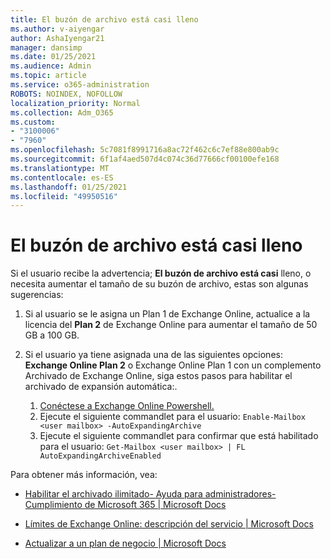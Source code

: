 ```yaml
---
title: El buzón de archivo está casi lleno
ms.author: v-aiyengar
author: AshaIyengar21
manager: dansimp
ms.date: 01/25/2021
ms.audience: Admin
ms.topic: article
ms.service: o365-administration
ROBOTS: NOINDEX, NOFOLLOW
localization_priority: Normal
ms.collection: Adm_O365
ms.custom:
- "3100006"
- "7960"
ms.openlocfilehash: 5c7081f8991716a8ac72f462c6c7ef88e800ab9c
ms.sourcegitcommit: 6f1af4aed507d4c074c36d77666cf00100efe168
ms.translationtype: MT
ms.contentlocale: es-ES
ms.lasthandoff: 01/25/2021
ms.locfileid: "49950516"
---
```

# <a name="your-archive-mailbox-is-almost-full"></a>El buzón de archivo está casi lleno

Si el usuario recibe la advertencia; **El buzón de archivo está casi** lleno, o necesita aumentar el tamaño de su buzón de archivo, estas son algunas sugerencias:

1. Si al usuario se le asigna un Plan 1 de Exchange Online, actualice a la licencia del **Plan 2** de Exchange Online para aumentar el tamaño de 50 GB a 100 GB.
1. Si el usuario ya tiene asignada una de las siguientes opciones: **Exchange Online Plan 2** o Exchange Online Plan 1 con un complemento Archivado de Exchange Online, siga estos pasos para habilitar el archivado de expansión automática:.
 
    1. [Conéctese a Exchange Online Powershell.](https://docs.microsoft.com/powershell/exchange/connect-to-exchange-online-powershell?view=exchange-ps&preserve-view=true)
    2. Ejecute el siguiente commandlet para el usuario:  `Enable-Mailbox <user mailbox> -AutoExpandingArchive`
    1. Ejecute el siguiente commandlet para confirmar que está habilitado para el usuario:  `Get-Mailbox <user mailbox> | FL AutoExpandingArchiveEnabled`

Para obtener más información, vea:

- [ Habilitar el archivado ilimitado- Ayuda para administradores- Cumplimiento de Microsoft 365 | Microsoft Docs](https://docs.microsoft.com/microsoft-365/compliance/enable-unlimited-archiving?view=o365-worldwide&preserve-view=true)

- [Límites de Exchange Online: descripción del servicio | Microsoft Docs](https://docs.microsoft.com/office365/servicedescriptions/exchange-online-service-description/exchange-online-limits?redirectedfrom=MSDN#storage-limits-across-standalone-plans)

- [Actualizar a un plan de negocio | Microsoft Docs](https://docs.microsoft.com/microsoft-365/commerce/subscriptions/upgrade-to-different-plan?view=o365-worldwide&preserve-view=true)

